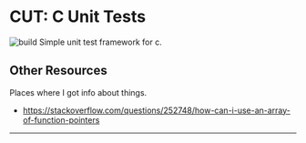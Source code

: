 # CUT: C Unit Tests
![build](https://github.com/dgj7/cut/actions/workflows/build.yml/badge.svg)
Simple unit test framework for c.

## Other Resources
Places where I got info about things.
* https://stackoverflow.com/questions/252748/how-can-i-use-an-array-of-function-pointers


---
